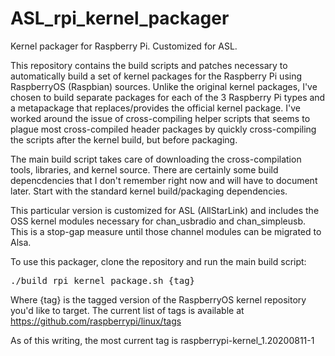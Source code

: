 # ASL_rpi_kernel_packager
Kernel packager for Raspberry Pi.  Customized for ASL.

This repository contains the build scripts and patches necessary to automatically build a set of kernel packages for the Raspberry Pi using RaspberryOS (Raspbian) sources.  Unlike the original kernel packages, I've chosen to build separate packages for each of the 3 Raspberry Pi types and a metapackage that replaces/provides the official kernel package.  I've worked around the issue of cross-compiling helper scripts that seems to plague most cross-compiled header packages by quickly cross-compiling the scripts after the kernel build, but before packaging.

The main build script takes care of downloading the cross-compilation tools, libraries, and kernel source.  There are certainly some build depencdencies that I don't remember right now and will have to document later.  Start with the standard kernel build/packaging dependencies.

This particular version is customized for ASL (AllStarLink) and includes the OSS kernel modules necessary for chan_usbradio and chan_simpleusb.  This is a stop-gap measure until those channel modules can be migrated to Alsa.

To use this packager, clone the repository and run the main build script:
<pre>./build_rpi_kernel_package.sh {tag}</pre>

Where {tag} is the tagged version of the RaspberryOS kernel repository you'd like to target.  The current list of tags is available at https://github.com/raspberrypi/linux/tags

As of this writing, the most current tag is raspberrypi-kernel_1.20200811-1


